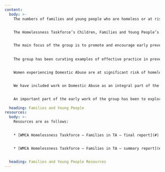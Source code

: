 ```yaml
---
content:
  body: >-
    The numbers of families and young people who are homeless or at risk of becoming homeless across the region is significant. 


    The Homelessness Taskforce’s Children, Families and Young People’s Task Group is working with a wide range of partners to lead the contribution to and promotion of designing out homelessness for children, families and young people in the WMCA region.


    The main focus of the group is to promote and encourage early prevention activity that leads to a reduction in the number and time households spend in temporary accommodation; and an increase in the number of households in secure and affordable accommodation. 
    
    
    The group has been curating examples of effective practice in prevention and sharing those examples across the region, commissioning research on key issues such as use of Temporary Accommodation and  promoting joint working between agencies. 


    Women experiencing Domestic Abuse are at significant risk of homelessness, with DA consistently featuring as one of the top three reasons for homeless applications to local authorities in our region.


    We have included work on Domestic Abuse as an integral part of the CFYP group and have been working with partners across housing, criminal justice and related areas to begin the work of influencing practice and promoting effective housing led responses to this critical issue.


    An important part of the early work of the group has been to explore effective ways of promoting gender responsive trauma informed approaches to supporting women affected by DA and homelessness. 

  heading: Families and Young People
resources:
  body: >-
    Resources are as follows: 
    

    * [WMCA Homelessness Taskforce – Families in TA – final report](#)


    * [WMCA Homelessness Taskforce – Families in TA – summary report](#)


  heading: Families and Young People Resources
---
```

